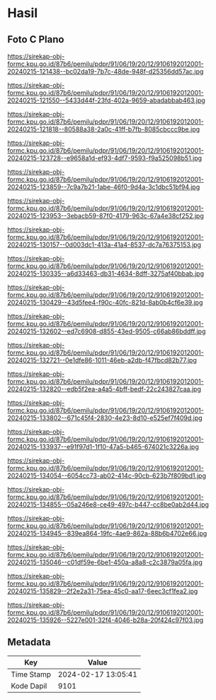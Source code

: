 # Hasil

## Foto C Plano

https://sirekap-obj-formc.kpu.go.id/87b6/pemilu/pdpr/91/06/19/20/12/9106192012001-20240215-121438--bc02da19-7b7c-48de-948f-d25356dd57ac.jpg

https://sirekap-obj-formc.kpu.go.id/87b6/pemilu/pdpr/91/06/19/20/12/9106192012001-20240215-121550--5433d44f-23fd-402a-9659-abadabbab463.jpg

https://sirekap-obj-formc.kpu.go.id/87b6/pemilu/pdpr/91/06/19/20/12/9106192012001-20240215-121818--80588a38-2a0c-41ff-b7fb-8085cbccc9be.jpg

https://sirekap-obj-formc.kpu.go.id/87b6/pemilu/pdpr/91/06/19/20/12/9106192012001-20240215-123728--e9658a1d-ef93-4df7-9593-f9a525098b51.jpg

https://sirekap-obj-formc.kpu.go.id/87b6/pemilu/pdpr/91/06/19/20/12/9106192012001-20240215-123859--7c9a7b21-1abe-46f0-9d4a-3c1dbc51bf94.jpg

https://sirekap-obj-formc.kpu.go.id/87b6/pemilu/pdpr/91/06/19/20/12/9106192012001-20240215-123953--3ebacb59-87f0-4179-963c-67a4e38cf252.jpg

https://sirekap-obj-formc.kpu.go.id/87b6/pemilu/pdpr/91/06/19/20/12/9106192012001-20240215-130157--0d003dc1-413a-41a4-8537-dc7a76375153.jpg

https://sirekap-obj-formc.kpu.go.id/87b6/pemilu/pdpr/91/06/19/20/12/9106192012001-20240215-130335--a6d33463-db31-4634-8dff-3275af40bbab.jpg

https://sirekap-obj-formc.kpu.go.id/87b6/pemilu/pdpr/91/06/19/20/12/9106192012001-20240215-130429--43d5fee4-f90c-40fc-821d-8ab0b4cf6e39.jpg

https://sirekap-obj-formc.kpu.go.id/87b6/pemilu/pdpr/91/06/19/20/12/9106192012001-20240215-132602--ed7c6908-d855-43ed-9505-c66ab86bddff.jpg

https://sirekap-obj-formc.kpu.go.id/87b6/pemilu/pdpr/91/06/19/20/12/9106192012001-20240215-132721--0e1dfe86-1011-46eb-a2db-f47fbcd82b77.jpg

https://sirekap-obj-formc.kpu.go.id/87b6/pemilu/pdpr/91/06/19/20/12/9106192012001-20240215-132820--edb5f2ea-a4a5-4bff-bedf-22c243827caa.jpg

https://sirekap-obj-formc.kpu.go.id/87b6/pemilu/pdpr/91/06/19/20/12/9106192012001-20240215-133802--671c45f4-2830-4e23-8d10-e525ef7f409d.jpg

https://sirekap-obj-formc.kpu.go.id/87b6/pemilu/pdpr/91/06/19/20/12/9106192012001-20240215-133937--e91f97d1-1f10-47a5-b465-674021c3226a.jpg

https://sirekap-obj-formc.kpu.go.id/87b6/pemilu/pdpr/91/06/19/20/12/9106192012001-20240215-134054--6054cc73-ab02-414c-90cb-623b7f809bd1.jpg

https://sirekap-obj-formc.kpu.go.id/87b6/pemilu/pdpr/91/06/19/20/12/9106192012001-20240215-134855--05a246e8-ce49-497c-b447-cc8be0ab2d44.jpg

https://sirekap-obj-formc.kpu.go.id/87b6/pemilu/pdpr/91/06/19/20/12/9106192012001-20240215-134945--839ea864-19fc-4ae9-862a-88b6b4702e66.jpg

https://sirekap-obj-formc.kpu.go.id/87b6/pemilu/pdpr/91/06/19/20/12/9106192012001-20240215-135046--c01df59e-6be1-450a-a8a8-c2c3879a05fa.jpg

https://sirekap-obj-formc.kpu.go.id/87b6/pemilu/pdpr/91/06/19/20/12/9106192012001-20240215-135829--2f2e2a31-75ea-45c0-aa17-6eec3cf1fea2.jpg

https://sirekap-obj-formc.kpu.go.id/87b6/pemilu/pdpr/91/06/19/20/12/9106192012001-20240215-135926--5227e001-32f4-4046-b28a-20f424c97f03.jpg


## Metadata

| Key        | Value               |
| ---------- | ------------------- |
| Time Stamp | 2024-02-17 13:05:41 |
| Kode Dapil | 9101                |



